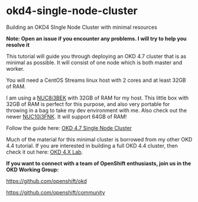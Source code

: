 # okd4-single-node-cluster
Building an OKD4 SIngle Node Cluster with minimal resources

__Note: Open an issue if you encounter any problems.  I will try to help you resolve it__   

This tutorial will guide you through deploying an OKD 4.7 cluster that is as minimal as possible.  It will consist of one node which is both master and worker.

You will need a CentOS Streams linux host with 2 cores and at least 32GB of RAM.

I am using a [NUC8i3BEK](https://ark.intel.com/content/www/us/en/ark/products/126149/intel-nuc-kit-nuc8i3bek.html) with 32GB of RAM for my host. This little box with 32GB of RAM is perfect for this purpose, and also very portable for throwing in a bag to take my dev environment with me.  Also check out the newer [NUC10i3FNK](https://ark.intel.com/content/www/us/en/ark/products/195503/intel-nuc-10-performance-kit-nuc10i3fnk.html).  It will support 64GB of RAM!

Follow the guide here: [OKD 4.7 Single Node Cluster](https://cgruver.github.io/okd4-single-node-cluster/)

Much of the material for this minimal cluster is borrowed from my other OKD 4.4 tutorial.  If you are interested in building a full OKD 4.4 cluster, then check it out here: [OKD 4.X Lab](https://cgruver.github.io/okd4-upi-lab-setup/).

__If you want to connect with a team of OpenShift enthusiasts, join us in the OKD Working Group:__

https://github.com/openshift/okd

https://github.com/openshift/community

